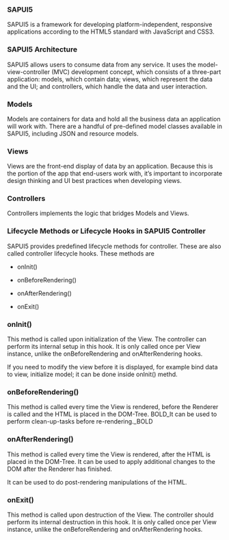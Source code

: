 ### SAPUI5
SAPUI5 is a framework for developing platform-independent, responsive applications according to the HTML5 standard with JavaScript and CSS3.

### SAPUI5 Architecture
SAPUI5 allows users to consume data from any service. It uses the model-view-controller (MVC) development concept, which consists of a three-part application: models, which contain data; views, which represent the data and the UI; and controllers, which handle the data and user interaction.

### Models
Models are containers for data and hold all the business data an application will work with. There are a handful of pre-defined model classes available in SAPUI5, including JSON and resource models.

### Views
Views are the front-end display of data by an application. Because this is the portion of the app that end-users work with, it’s important to incorporate design thinking and UI best practices when developing views.

### Controllers
Controllers implements the logic that bridges Models and Views.

### Lifecycle Methods or Lifecycle Hooks in SAPUI5 Controller
SAPUI5 provides predefined lifecycle methods for controller. These are also called controller lifecycle hooks. These methods are

- onInit()

- onBeforeRendering()

- onAfterRendering()

- onExit()

### onInit()
This method is called upon initialization of the View. The controller can perform its internal setup in this hook. It is only called once per View instance, unlike the onBeforeRendering and onAfterRendering hooks.

If you need to modify the view before it is displayed, for example bind data to view, initialize model; it can be done inside onInit() methd.

 
### onBeforeRendering()
This method is called every time the View is rendered, before the Renderer is called and the HTML is placed in the DOM-Tree. BOLD_It can be used to perform clean-up-tasks before re-rendering._BOLD

 
### onAfterRendering()
This method is called every time the View is rendered, after the HTML is placed in the DOM-Tree. It can be used to apply additional changes to the DOM after the Renderer has finished.

It can be used to do post-rendering manipulations of the HTML.

 
### onExit()
This method is called upon destruction of the View. The controller should perform its internal destruction in this hook. It is only called once per View instance, unlike the onBeforeRendering and onAfterRendering hooks.


